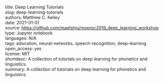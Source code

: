 title: Deep Learning Tutorials  
slug: deep-learning-tutorials  
authors: Matthew C. Kelley  
date: 2021-01-01  
source: https://github.com/maetshju/moproc2019_deep_learning_workshop  <!-- https://github.com/maetshju/ling_513_dnn_lecture -->
type: Jupyter notebook  
languages: N/A  
tags: education, neural-networks, speech-recognition, deep-learning  
open_access: yes  
license: MIT  
shortdesc: A collection of tutorials on deep learning for phonetics and linguistics.  
summary: A collection of tutorials on deep learning for phonetics and linguistics.  
